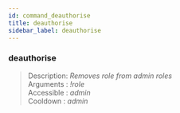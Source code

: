 ```yaml
---
id: command_deauthorise
title: deauthorise
sidebar_label: deauthorise
---
```


### deauthorise

> Description: _Removes role from admin roles_<br>
> Arguments  : _!role_  <br>
> Accessible : _admin_<br>
> Cooldown   : _admin_<br>